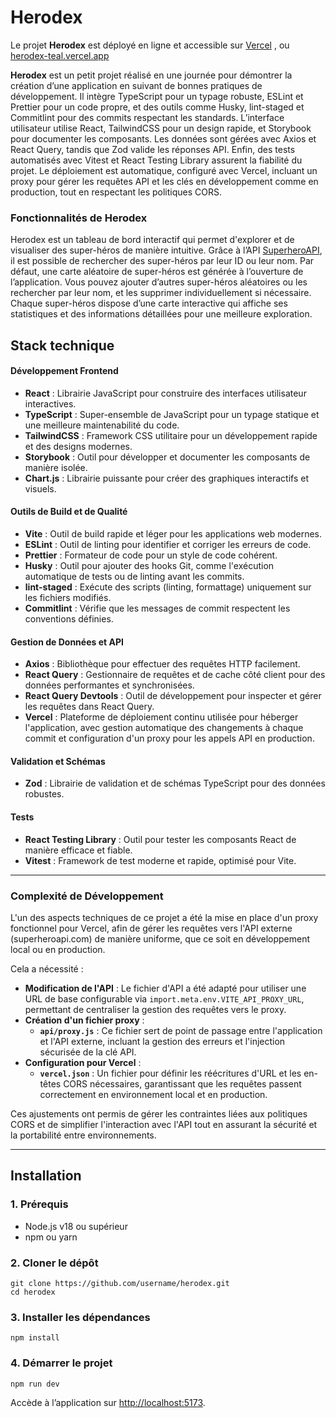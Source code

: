 # **Herodex**

Le projet **Herodex** est déployé en ligne et accessible sur [Vercel](https://herodex-teal.vercel.app) , ou [herodex-teal.vercel.app](https://herodex-teal.vercel.app)

**Herodex** est un petit projet réalisé en une journée pour démontrer la création d’une application en suivant de bonnes pratiques de développement. Il intègre TypeScript pour un typage robuste, ESLint et Prettier pour un code propre, et des outils comme Husky, lint-staged et Commitlint pour des commits respectant les standards. L’interface utilisateur utilise React, TailwindCSS pour un design rapide, et Storybook pour documenter les composants. Les données sont gérées avec Axios et React Query, tandis que Zod valide les réponses API. Enfin, des tests automatisés avec Vitest et React Testing Library assurent la fiabilité du projet. Le déploiement est automatique, configuré avec Vercel, incluant un proxy pour gérer les requêtes API et les clés en développement comme en production, tout en respectant les politiques CORS.

### Fonctionnalités de Herodex

Herodex est un tableau de bord interactif qui permet d'explorer et de visualiser des super-héros de manière intuitive. Grâce à l’API [SuperheroAPI](https://superheroapi.com/), il est possible de rechercher des super-héros par leur ID ou leur nom. Par défaut, une carte aléatoire de super-héros est générée à l’ouverture de l’application. Vous pouvez ajouter d’autres super-héros aléatoires ou les rechercher par leur nom, et les supprimer individuellement si nécessaire. Chaque super-héros dispose d’une carte interactive qui affiche ses statistiques et des informations détaillées pour une meilleure exploration. 

## **Stack technique** 

#### Développement Frontend
- **React** : Librairie JavaScript pour construire des interfaces utilisateur interactives.
- **TypeScript** : Super-ensemble de JavaScript pour un typage statique et une meilleure maintenabilité du code.
- **TailwindCSS** : Framework CSS utilitaire pour un développement rapide et des designs modernes.
- **Storybook** : Outil pour développer et documenter les composants de manière isolée.
- **Chart.js** : Librairie puissante pour créer des graphiques interactifs et visuels.

#### Outils de Build et de Qualité
- **Vite** : Outil de build rapide et léger pour les applications web modernes.
- **ESLint** : Outil de linting pour identifier et corriger les erreurs de code.
- **Prettier** : Formateur de code pour un style de code cohérent.
- **Husky** : Outil pour ajouter des hooks Git, comme l'exécution automatique de tests ou de linting avant les commits.
- **lint-staged** : Exécute des scripts (linting, formattage) uniquement sur les fichiers modifiés.
- **Commitlint** : Vérifie que les messages de commit respectent les conventions définies.

#### Gestion de Données et API
- **Axios** : Bibliothèque pour effectuer des requêtes HTTP facilement.
- **React Query** : Gestionnaire de requêtes et de cache côté client pour des données performantes et synchronisées.
- **React Query Devtools** : Outil de développement pour inspecter et gérer les requêtes dans React Query.
- **Vercel** : Plateforme de déploiement continu utilisée pour héberger l'application, avec gestion automatique des changements à chaque commit et configuration d'un proxy pour les appels API en production.


#### Validation et Schémas
- **Zod** : Librairie de validation et de schémas TypeScript pour des données robustes.

#### Tests
- **React Testing Library** : Outil pour tester les composants React de manière efficace et fiable.
- **Vitest** : Framework de test moderne et rapide, optimisé pour Vite.
---

### Complexité de Développement

L'un des aspects techniques de ce projet a été la mise en place d'un proxy fonctionnel pour Vercel, afin de gérer les requêtes vers l'API externe (superheroapi.com) de manière uniforme, que ce soit en développement local ou en production.

Cela a nécessité :

- **Modification de l'API** : Le fichier d'API a été adapté pour utiliser une URL de base configurable via `import.meta.env.VITE_API_PROXY_URL`, permettant de centraliser la gestion des requêtes vers le proxy.
- **Création d'un fichier proxy** : 
  - **`api/proxy.js`** : Ce fichier sert de point de passage entre l'application et l'API externe, incluant la gestion des erreurs et l'injection sécurisée de la clé API.
- **Configuration pour Vercel** : 
  - **`vercel.json`** : Un fichier pour définir les réécritures d'URL et les en-têtes CORS nécessaires, garantissant que les requêtes passent correctement en environnement local et en production.

Ces ajustements ont permis de gérer les contraintes liées aux politiques CORS et de simplifier l'interaction avec l'API tout en assurant la sécurité et la portabilité entre environnements.

---
## **Installation**

### 1. Prérequis
- Node.js v18 ou supérieur
- npm ou yarn

### 2. Cloner le dépôt
```
git clone https://github.com/username/herodex.git
cd herodex
```

### 3. Installer les dépendances
```
npm install
```

### 4. Démarrer le projet
```
npm run dev
```

Accède à l’application sur [http://localhost:5173](http://localhost:5173).
